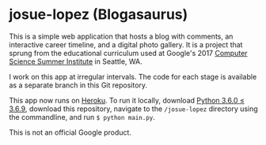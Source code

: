 # josue-lopez (Blogasaurus)

This is a simple web application that hosts a blog with comments, an interactive career timeline, and a digital photo gallery. It is a project that sprung from the educational curriculum used at Google's 2017 [Computer Science Summer
Institute](https://edu.google.com/resources/programs/computer-science-summer-institute/) in Seattle, WA.

I work on this app at irregular intervals. The code for each stage is available as a separate branch in this Git repository.

This app now runs on [Heroku](https://devcenter.heroku.com/categories/python-support). To run it locally, download [Python 3.6.0 ≤ 3.6.9](https://www.python.org/downloads/), download this repository, navigate to the `/josue-lopez` directory using the commandline, and run `$ python main.py`.

This is not an official Google product.